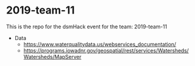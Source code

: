 # 2019-team-11
This is the repo for the dsmHack event for the team: 2019-team-11

- Data
    - https://www.waterqualitydata.us/webservices_documentation/
    - https://programs.iowadnr.gov/geospatial/rest/services/Watersheds/Watersheds/MapServer
